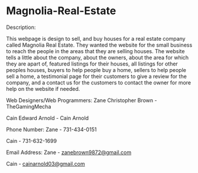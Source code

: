 # Magnolia-Real-Estate


Description:

  This webpage is design to sell, and buy houses for a real estate company called Magnolia Real Estate. They wanted the website for the small business to reach the people in the areas that they are selling houses. The website tells a little about the company, about the owners, about the area for which they are apart of, featured listings for their houses, all listings for other peoples houses, buyers to help people buy a home, sellers to help people sell a home, a testimonial page for their customers to give a review for the company, and a contact us for the customers to contact the owner for more help on the website if needed.


Web Designers/Web Programmers:
Zane Christopher Brown - TheGamingMecha

Cain Edward Arnold - Cain Arnold



Phone Number:
Zane - 731-434-0151

Cain - 731-632-1699



Email Address:
Zane - zanebrown9872@gmail.com

Cain - cainarnold03@gmail.com
